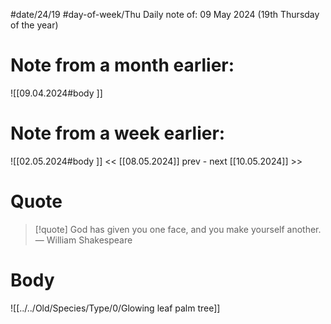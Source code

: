 
#date/24/19
#day-of-week/Thu
Daily note of: 09 May 2024 (19th Thursday of the year)

# Note from a month earlier:
![[09.04.2024#body ]]

# Note from a week earlier:
![[02.05.2024#body ]]
 << [[08.05.2024]] prev - next [[10.05.2024]] >>
# Quote

> [!quote] God has given you one face, and you make yourself another.
> — William Shakespeare
# Body

![[../../Old/Species/Type/0/Glowing leaf palm tree]]